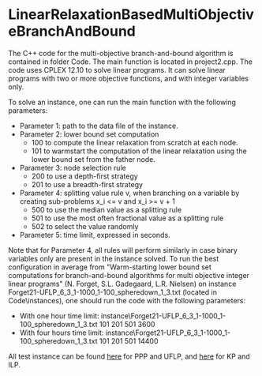 # LinearRelaxationBasedMultiObjectiveBranchAndBound

The C++ code for the multi-objective branch-and-bound algorithm is contained in folder Code. The main function is located in project2.cpp. The code uses CPLEX 12.10 to solve linear programs. It can solve linear programs with two or more objective functions, and with integer variables only.

To solve an instance, one can run the main function with the following parameters:

* Parameter 1: path to the data file of the instance.
* Parameter 2: lower bound set computation
  - 100 to compute the linear relaxation from scratch at each node.
  - 101 to warmstart the computation of the linear relaxation using the lower bound set from the father node.
* Parameter 3: node selection rule
  - 200 to use a depth-first strategy
  - 201 to use a breadth-first strategy
* Parameter 4: splitting value rule v, when branching on a variable by creating sub-problems x_i <= v and x_i >= v + 1
  - 500 to use the median value as a splitting rule
  - 501 to use the most often fractional value as a splitting rule
  - 502 to select the value randomly
* Parameter 5: time limit, expressed in seconds.
  
Note that for Parameter 4, all rules will perform similarly in case binary variables only are present in the instance solved.
To run the best configuration in average from "Warm-starting lower bound set computations for branch-and-bound algorithms for multi objective integer linear programs" (N. Forget, S.L. Gadegaard, L.R. Nielsen) on instance Forget21-UFLP_6_3_1-1000_1-100_spheredown_1_3.txt (located in Code\instances), one should run the code with the following parameters:
* With one hour time limit: instance\Forget21-UFLP_6_3_1-1000_1-100_spheredown_1_3.txt 101 201 501 3600
* With four hours time limit: instance\Forget21-UFLP_6_3_1-1000_1-100_spheredown_1_3.txt 101 201 501 14400

All test instance can be found [here](https://github.com/MCDMSociety/MOrepo-Forget21) for PPP and UFLP, and [here](https://github.com/MCDMSociety/MOrepo-Kirlik14) for KP and ILP.
